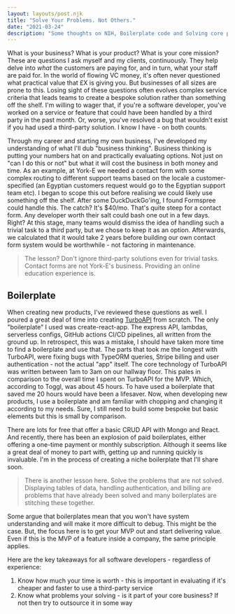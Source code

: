 ```yaml
---
layout: layouts/post.njk
title: "Solve Your Problems. Not Others."
date: "2021-03-24"
description: "Some thoughts on NIH, Boilerplate code and Solving core problems"
---
```


What is your business? What is your product? What is your core mission? These are questions I ask myself and my clients, continuously. They help delve into _what_ the customers are paying for, and in turn, what your staff are paid for. In the world of flowing VC money, it's often never questioned what practical value that £X is giving you. But businesses of all sizes are prone to this. Losing sight of these questions often evolves complex service criteria that leads teams to create a bespoke solution rather than something off the shelf. I'm willing to wager that, if you're a software developer, you've worked on a service or feature that could have been handled by a third party in the past month. Or, worse, you've resolved a bug that wouldn't exist if you had used a third-party solution. I know I have - on both counts.

Through my career and starting my own business, I've developed my understanding of what I'll dub "business thinking". Business thinking is putting your numbers hat on and practically evaluating options. Not just on "can I do this or not" but what it will cost the business in both money and time. As an example, at York-E we needed a contact form with some complex routing to different support teams based on the locale a customer-specified (an Egyptian customers request would go to the Egyptian support team etc). I began to scope this out before realising we could likely use something off the shelf. After some DuckDuckGo'ing, I found Formspree could handle this. The catch? It's $40/mo. That's quite steep for a contact form. Any developer worth their salt could bash one out in a few days. Right? At this stage, many teams would dismiss the idea of handling such a trivial task to a third party, but we chose to keep it as an option. Afterwards, we calculated that it would take 2 years before building our own contact form system would be worthwhile - not factoring in maintenance.

> The lesson? Don't ignore third-party solutions even for trivial tasks. Contact forms are not York-E's business. Providing an online education experience is.

## Boilerplate

When creating new products, I've reviewed these questions as well. I poured a great deal of time into creating [TurboAPI](https://turboapi.dev) from scratch. The only "boilerplate" I used was create-react-app. The express API, lambdas, serverless configs, GitHub actions CI/CD pipelines, all written from the ground up. In retrospect, this was a mistake, I should have taken more time to find a boilerplate and use that. The parts that took me the longest with TurboAPI, were fixing bugs with TypeORM queries, Stripe billing and user authentication - not the actual "app" itself. The core technology of TurboAPI was written between 1am to 3am on our hallway floor. This pales in comparison to the overall time I spent on TurboAPI for the MVP. Which, according to Toggl, was about 45 hours. To have used a boilerplate that saved me 20 hours would have been a lifesaver. Now, when developing new products, I use a boilerplate and am familiar with chopping and changing it according to my needs. Sure, I still need to build some bespoke but basic elements but this is small by comparison.

There are lots for free that offer a basic CRUD API with Mongo and React. And recently, there has been an explosion of paid boilerplates, either offering a one-time payment or monthly subscription. Although it seems like a great deal of money to part with, getting up and running quickly is invaluable. I'm in the process of creating a niche boilerplate that I'll share soon.

> There is another lesson here. Solve the problems that are not solved. Displaying tables of data, handling authentication, and billing are problems that have already been solved and many boilerplates are stitching these together.

Some argue that boilerplates mean that you won't have system understanding and will make it more difficult to debug. This might be the case. But, the focus here is to get your MVP out and start delivering value. Even if this is the MVP of a feature inside a company, the same principle applies.

Here are the key takeaways for all software developers - regardless of experience:

1. Know how much your time is worth - this is important in evaluating if it's cheaper and faster to use a third-party service
2. Know what problems your solving - is it part of your core business? If not then try to outsource it in some way
